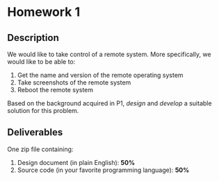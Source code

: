 # Homework 1

## Description
We would like to take control of a remote system. More specifically, we would like to be able to:
1. Get the name and version of the remote operating system
2. Take screenshots of the remote system
3. Reboot the remote system

Based on the background acquired in P1, *design* and *develop* a suitable solution for this problem.

## Deliverables
One zip file containing:
1. Design document (in plain English): **50%**
2. Source code (in your favorite programming language): **50%**